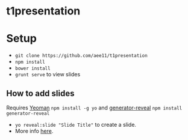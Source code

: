 # t1presentation

# Setup

- `git clone https://github.com/aee11/t1presentation`
- `npm install`
- `bower install`
- `grunt serve` to view slides

## How to add slides

Requires [Yeoman](http://yeoman.io/) `npm install -g yo` and [generator-reveal](https://github.com/slara/generator-reveal) `npm install generator-reveal`

- `yo reveal:slide "Slide Title"` to create a slide.
- More info [here](https://github.com/slara/generator-reveal#generators "Generators").

